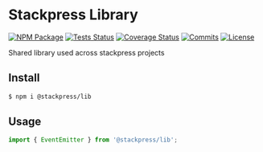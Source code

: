 # Stackpress Library

[![NPM Package](https://img.shields.io/npm/v/@stackpress/lib.svg?style=flat)](https://www.npmjs.com/package/@stackpress/lib)
[![Tests Status](https://img.shields.io/github/actions/workflow/status/stackpress/lib/test.yml)](https://github.com/stackpress/lib/actions)
[![Coverage Status](https://coveralls.io/repos/github/stackpress/lib/badge.svg?branch=main)](https://coveralls.io/github/stackpress/lib?branch=main)
[![Commits](https://img.shields.io/github/last-commit/stackpress/lib)](https://github.com/stackpress/lib/commits/main/)
[![License](https://img.shields.io/badge/license-Apache%202.0-blue.svg?style=flat)](https://github.com/stackpress/lib/blob/main/LICENSE)

Shared library used across stackpress projects

## Install

```bash
$ npm i @stackpress/lib
```

## Usage

```js
import { EventEmitter } from '@stackpress/lib';
```